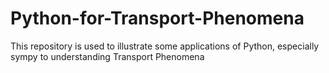 # Python-for-Transport-Phenomena
This repository is used to illustrate some applications of Python, especially sympy to understanding Transport Phenomena

